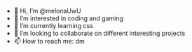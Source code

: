 - 👋 Hi, I’m @melonaUwU
- 👀 I’m interested in coding and gaming 
- 🌱 I’m currently learning css
- 💞️ I’m looking to collaborate on different interesting projects
- 📫 How to reach me: dm

<!---
melonaUwU/melonaUwU is a ✨ special ✨ repository because its `README.md` (this file) appears on your GitHub profile.
You can click the Preview link to take a look at your changes.
--->
